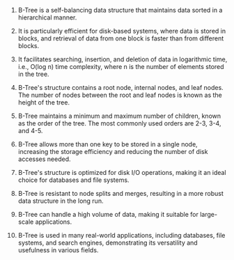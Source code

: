 

1. B-Tree is a self-balancing data structure that maintains data sorted in a hierarchical manner.

2. It is particularly efficient for disk-based systems, where data is stored in blocks, and retrieval of data from one block is faster than from different blocks.

3. It facilitates searching, insertion, and deletion of data in logarithmic time, i.e., O(log n) time complexity, where n is the number of elements stored in the tree.

4. B-Tree's structure contains a root node, internal nodes, and leaf nodes. The number of nodes between the root and leaf nodes is known as the height of the tree.

5. B-Tree maintains a minimum and maximum number of children, known as the order of the tree. The most commonly used orders are 2-3, 3-4, and 4-5.

6. B-Tree allows more than one key to be stored in a single node, increasing the storage efficiency and reducing the number of disk accesses needed.

7. B-Tree's structure is optimized for disk I/O operations, making it an ideal choice for databases and file systems.

8. B-Tree is resistant to node splits and merges, resulting in a more robust data structure in the long run.

9. B-Tree can handle a high volume of data, making it suitable for large-scale applications.

10. B-Tree is used in many real-world applications, including databases, file systems, and search engines, demonstrating its versatility and usefulness in various fields.